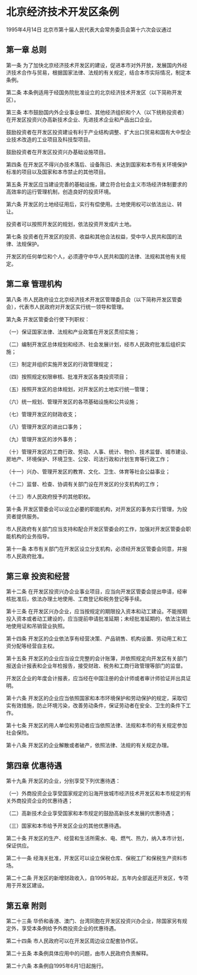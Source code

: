 # 北京经济技术开发区条例

1995年4月14日 北京市第十届人民代表大会常务委员会第十六次会议通过

<!-- INFO END -->

## 第一章  总则

第一条 为了加快北京经济技术开发区的建设，促进本市对外开放，发展国内外经济技术合作与贸易，根据国家法律、法规的有关规定，结合本市实际情况，制定本条例。

第二条 本条例适用于经国务院批准设立的北京经济技术开发区（以下简称开发区）。

第三条 本市鼓励国内外企业事业单位、其他经济组织和个人（以下统称投资者）在开发区投资兴办高新技术企业、先进技术企业和产品出口企业。

鼓励投资者在开发区投资建设有利于产业结构调整、扩大出口贸易和国有大中型企业技术改造的工业项目及科技型项目。

鼓励投资者在开发区投资兴办基础设施项目。

第四条 在开发区不得兴办技术落后、设备陈旧、未达到国家和本市有关环境保护标准的项目以及国家和本市禁止的其他项目。

第五条 开发区应当建设完善的基础设施，建立符合社会主义市场经济体制要求的高效率的运行管理机制，创造良好的投资环境。

第六条 开发区的土地经征用后，实行有偿使用。土地使用权可以依法出让、转让。

投资者可以按照开发区的规划，依法投资开发成片土地。

第七条 投资者在开发区的投资、收益和其他合法权益，受中华人民共和国的法律、法规保护。

开发区的任何单位和个人，必须遵守中华人民共和国的法律、法规和其他有关规定。

## 第二章  管理机构

第八条 市人民政府设立北京经济技术开发区管理委员会（以下简称开发区管委会），代表市人民政府对开发区实行统一领导和管理。

第九条 开发区管委会行使下列职权：

（一）保证国家法律、法规和产业政策在开发区贯彻实施；

（二）编制开发区总体规划和经济、社会发展计划，经市人民政府批准后组织实施；

（三）制定并组织实施开发区的行政管理规定；

（四）按照规定权限审核、批准开发区各类投资项目；

（五）按照开发区的总体规划，对开发区的土地实行统一管理；

（六）统一规划、管理开发区的各项基础设施和公共设施；

（七）管理开发区的财政收支；

（八）管理开发区的进出口事务；

（九）管理开发区的涉外事务；

（十）管理开发区的工商行政、劳动、人事、统计、物价、技术监督、城市建设、房地产、环境保护、环境卫生、公安、司法行政和计划生育等行政工作；

（十一）兴办、管理开发区的教育、文化、卫生、体育等社会公益事业；

（十二）监督、检查、协调有关部门设在开发区的分支机构的工作；

（十三）市人民政府授予的其他职权。

第十条 开发区管委会可以设立必要的职能机构，对开发区的事务实行管理，为投资者提供服务。

市人民政府有关部门应当支持和配合开发区管委会的工作，加强对开发区管委会职能机构的业务指导。

第十一条 本市有关部门在开发区设立分支机构，必须经开发区管委会同意，并报市人民政府批准。

## 第三章  投资和经营

第十二条 在开发区投资兴办企业事业项目，应当向开发区管委会提出申请，经审核批准后，依法办理土地使用、工商登记和税务登记等手续。

第十三条 在开发区兴办企业，应当按规定的期限投入资本和动工建设。不能按期投入资本或者动工建设的，应当提前申请批准延期；未经批准延期的，依法注销土地使用证和吊销营业执照。

第十四条 开发区的企业依法享有经营决策、产品销售、机构设置、劳动用工和工资分配等经营自主权。

第十五条 开发区的企业应当设立完整的会计账簿，并依照规定向开发区有关部门报送会计报表和企业年检报告，接受财政、税务和工商行政管理等部门的监督。

开发区企业的年度会计报表，应当经在中国注册的会计师或者审计师验证并出具证明。

第十六条 开发区的企业应当依照国家和本市环境保护和劳动保护的规定，采取切实有效措施，防止环境污染，改善劳动条件，保证劳动者在安全、卫生的条件下工作。

第十七条 开发区的用人单位和劳动者应当依照法律、法规和本市的有关规定参加社会保险。

第十八条 开发区的企业解散或者破产，依照法律、法规的有关规定办理。

## 第四章  优惠待遇

第十九条 开发区的企业，分别享受下列优惠待遇：

（一）外商投资企业享受国家规定的沿海开放城市经济技术开发区和本市规定的有关外商投资企业的优惠待遇；

（二）高新技术企业享受国家和本市规定的鼓励高新技术发展的优惠待遇；

（三）国家和本市给予开发区企业的其他优惠待遇。

第二十条 开发区的生产、经营和生活所需水、电、燃气、热力，纳入本市计划，保证供应。

第二十一条 经海关批准，开发区可以设立保税仓库、保税工厂和保税生产资料市场。

第二十二条 开发区的新增财政收入，自1995年起，五年内全部返还开发区，专项用于开发区建设。

## 第五章  附则

第二十三条 华侨和香港、澳门、台湾同胞在开发区投资兴办企业，除国家另有规定外，享受本条例给予外商投资企业的优惠待遇。

第二十四条 市人民政府可以在开发区周边设立配套协作区。

第二十五条 本条例具体应用中的问题，由市人民政府负责解释。

第二十六条 本条例自1995年6月1日起施行。

